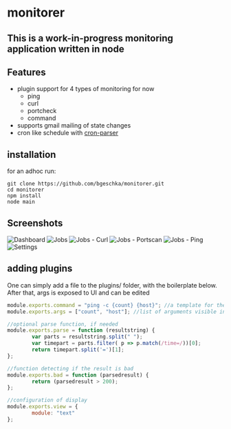 # monitorer

## This is a __work-in-progress__ monitoring application written in node

## Features
* plugin support for 4 types of monitoring for now
  * ping
  * curl
  * portcheck
  * command
* supports gmail mailing of state changes
* cron like schedule with [cron-parser](https://www.npmjs.com/package/cron-parser)



## installation
for an adhoc run:
```
git clone https://github.com/bgeschka/monitorer.git
cd monitorer
npm install
node main
```


## Screenshots
![Dashboard](http://files.bgeschka.de/monitorer-screens/2018-08-21-204824_1045x399_scrot.png)
![Jobs](http://files.bgeschka.de/monitorer-screens/2018-08-21-204836_1053x400_scrot.png)
![Jobs - Curl](http://files.bgeschka.de/monitorer-screens/2018-08-21-204903_877x632_scrot.png)
![Jobs - Portscan](http://files.bgeschka.de/monitorer-screens/2018-08-21-204921_876x629_scrot.png)
![Jobs - Ping](http://files.bgeschka.de/monitorer-screens/2018-08-21-204935_880x625_scrot.png)
![Settings](http://files.bgeschka.de/monitorer-screens/2018-08-21-205009_886x458_scrot.png)


## adding plugins

One can simply add a file to the plugins/ folder, with the boilerplate below.
After that, args is exposed to UI and can be edited

```javascript
module.exports.command = "ping -c {count} {host}"; //a template for the command to run
module.exports.args = ["count", "host"]; //list of arguments visible in UI for editing

//optional parse function, if needed
module.exports.parse = function (resultstring) {
        var parts = resultstring.split(" ");
        var timepart = parts.filter( p => p.match(/time=/))[0];
        return timepart.split('=')[1];
};

//function detecting if the result is bad
module.exports.bad = function (parsedresult) {
        return (parsedresult > 200);
};

//configuration of display
module.exports.view = {
        module: "text"
};
```
